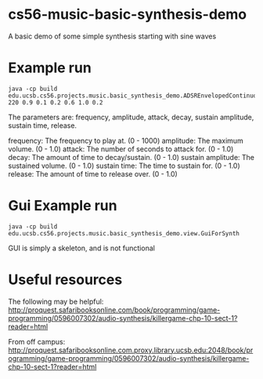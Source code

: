 cs56-music-basic-synthesis-demo
===============================

A basic demo of some simple synthesis starting with sine waves

# Example run
	java -cp build  edu.ucsb.cs56.projects.music.basic_synthesis_demo.ADSREnvelopedContinuousSound 220 0.9 0.1 0.2 0.6 1.0 0.2

The parameters are: frequency, amplitude, attack, decay, sustain amplitude, sustain time, release.

frequency: The frequency to play at. (0 - 1000)
amplitude: The maximum volume. (0 - 1.0)
attack: The number of seconds to attack for. (0 - 1.0)
decay: The amount of time to decay/sustain. (0 - 1.0)
sustain amplitude: The sustained volume. (0 - 1.0)
sustain time: The time to sustain for. (0 - 1.0)
release: The amount of time to release over. (0 - 1.0)

# Gui Example run
	java -cp build edu.ucsb.cs56.projects.music.basic_synthesis_demo.view.GuiForSynth

GUI is simply a skeleton, and is not functional
	
# Useful resources
The following may be helpful:
	http://proquest.safaribooksonline.com/book/programming/game-programming/0596007302/audio-synthesis/killergame-chp-10-sect-1?reader=html

From off campus:
	http://proquest.safaribooksonline.com.proxy.library.ucsb.edu:2048/book/programming/game-programming/0596007302/audio-synthesis/killergame-chp-10-sect-1?reader=html
